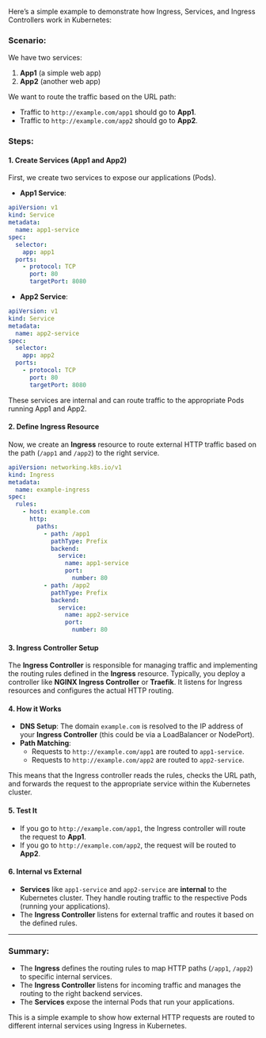 Here’s a simple example to demonstrate how Ingress, Services, and Ingress Controllers work in Kubernetes:

### Scenario:
We have two services:
1. **App1** (a simple web app)
2. **App2** (another web app)

We want to route the traffic based on the URL path:
- Traffic to `http://example.com/app1` should go to **App1**.
- Traffic to `http://example.com/app2` should go to **App2**.

### Steps:

#### 1. **Create Services (App1 and App2)**

First, we create two services to expose our applications (Pods).

- **App1 Service**: 
```yaml
apiVersion: v1
kind: Service
metadata:
  name: app1-service
spec:
  selector:
    app: app1
  ports:
    - protocol: TCP
      port: 80
      targetPort: 8080
```

- **App2 Service**:
```yaml
apiVersion: v1
kind: Service
metadata:
  name: app2-service
spec:
  selector:
    app: app2
  ports:
    - protocol: TCP
      port: 80
      targetPort: 8080
```

These services are internal and can route traffic to the appropriate Pods running App1 and App2.

#### 2. **Define Ingress Resource**

Now, we create an **Ingress** resource to route external HTTP traffic based on the path (`/app1` and `/app2`) to the right service.

```yaml
apiVersion: networking.k8s.io/v1
kind: Ingress
metadata:
  name: example-ingress
spec:
  rules:
    - host: example.com
      http:
        paths:
          - path: /app1
            pathType: Prefix
            backend:
              service:
                name: app1-service
                port:
                  number: 80
          - path: /app2
            pathType: Prefix
            backend:
              service:
                name: app2-service
                port:
                  number: 80
```

#### 3. **Ingress Controller Setup**

The **Ingress Controller** is responsible for managing traffic and implementing the routing rules defined in the **Ingress** resource. Typically, you deploy a controller like **NGINX Ingress Controller** or **Traefik**. It listens for Ingress resources and configures the actual HTTP routing.

#### 4. **How it Works**

- **DNS Setup**: The domain `example.com` is resolved to the IP address of your **Ingress Controller** (this could be via a LoadBalancer or NodePort).
- **Path Matching**:
  - Requests to `http://example.com/app1` are routed to `app1-service`.
  - Requests to `http://example.com/app2` are routed to `app2-service`.

This means that the Ingress controller reads the rules, checks the URL path, and forwards the request to the appropriate service within the Kubernetes cluster.

#### 5. **Test It**

- If you go to `http://example.com/app1`, the Ingress controller will route the request to **App1**.
- If you go to `http://example.com/app2`, the request will be routed to **App2**.

#### 6. **Internal vs External**

- **Services** like `app1-service` and `app2-service` are **internal** to the Kubernetes cluster. They handle routing traffic to the respective Pods (running your applications).
- The **Ingress Controller** listens for external traffic and routes it based on the defined rules.

---

### Summary:
- The **Ingress** defines the routing rules to map HTTP paths (`/app1`, `/app2`) to specific internal services.
- The **Ingress Controller** listens for incoming traffic and manages the routing to the right backend services.
- The **Services** expose the internal Pods that run your applications.

This is a simple example to show how external HTTP requests are routed to different internal services using Ingress in Kubernetes.